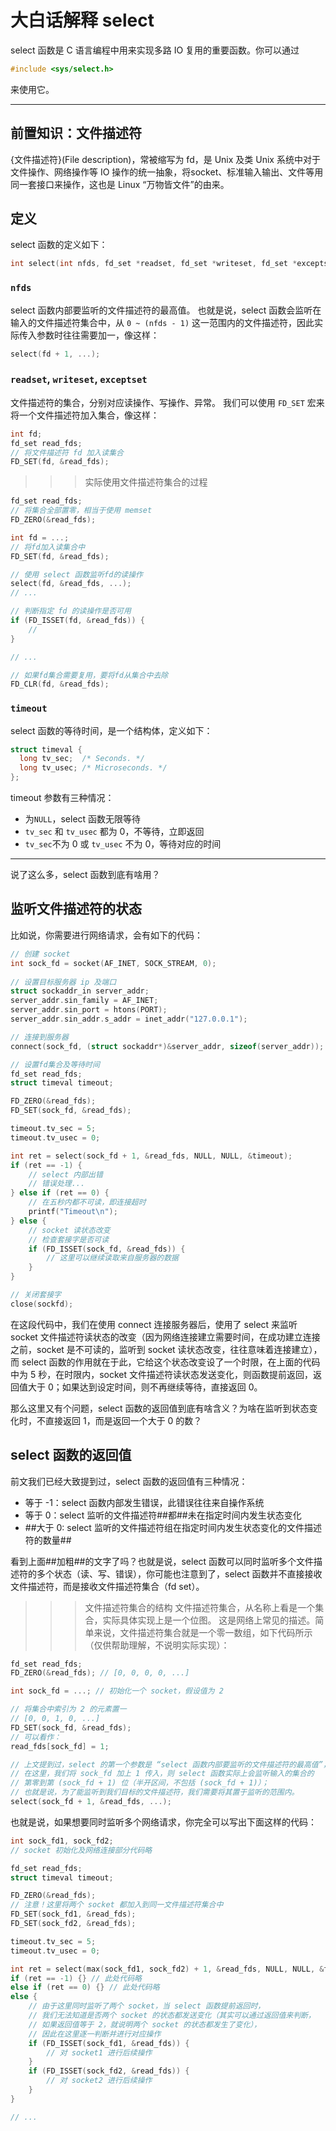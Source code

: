 # 大白话解释 select

select 函数是 C 语言编程中用来实现多路 IO 复用的重要函数。你可以通过

```c
#include <sys/select.h>
```

来使用它。

- - -

## 前置知识：文件描述符

{文件描述符}(File description)，常被缩写为 fd，是 Unix 及类 Unix 系统中对于文件操作、网络操作等 IO 操作的统一抽象，将socket、标准输入输出、文件等用同一套接口来操作，这也是 Linux “万物皆文件”的由来。

## 定义

select 函数的定义如下：

```c
int select(int nfds, fd_set *readset, fd_set *writeset, fd_set *exceptset,struct timeval *timeout);
```

### ``nfds``

select 函数内部要监听的文件描述符的最高值。
也就是说，select 函数会监听在输入的文件描述符集合中，从 ``0 ~ (nfds - 1)`` 这一范围内的文件描述符，因此实际传入参数时往往需要加一，像这样：

```c
select(fd + 1, ...);
```

### ``readset``, ``writeset``, ``exceptset``

文件描述符的集合，分别对应读操作、写操作、异常。
我们可以使用 ``FD_SET`` 宏来将一个文件描述符加入集合，像这样：

```c
int fd;
fd_set read_fds;
// 将文件描述符 fd 加入读集合
FD_SET(fd, &read_fds);
```

>>> 实际使用文件描述符集合的过程
```c
fd_set read_fds;
// 将集合全部置零，相当于使用 memset
FD_ZERO(&read_fds);

int fd = ...;
// 将fd加入读集合中
FD_SET(fd, &read_fds);

// 使用 select 函数监听fd的读操作
select(fd, &read_fds, ...);
// ... 

// 判断指定 fd 的读操作是否可用
if (FD_ISSET(fd, &read_fds)) {
    // 
}

// ...

// 如果fd集合需要复用，要将fd从集合中去除
FD_CLR(fd, &read_fds);
```
>>>

### ``timeout``

select 函数的等待时间，是一个结构体，定义如下：

```c
struct timeval {
  long tv_sec;  /* Seconds. */
  long tv_usec; /* Microseconds. */
};
```

timeout 参数有三种情况：
- 为``NULL``，select 函数无限等待
- ``tv_sec`` 和 ``tv_usec`` 都为 0，不等待，立即返回
- ``tv_sec``不为 0 或 ``tv_usec`` 不为 0，等待对应的时间

- - -

说了这么多，select 函数到底有啥用？

## 监听文件描述符的状态

比如说，你需要进行网络请求，会有如下的代码：

```c
// 创建 socket
int sock_fd = socket(AF_INET, SOCK_STREAM, 0);
  
// 设置目标服务器 ip 及端口
struct sockaddr_in server_addr;
server_addr.sin_family = AF_INET;
server_addr.sin_port = htons(PORT);
server_addr.sin_addr.s_addr = inet_addr("127.0.0.1");

// 连接到服务器
connect(sock_fd, (struct sockaddr*)&server_addr, sizeof(server_addr));

// 设置fd集合及等待时间
fd_set read_fds;
struct timeval timeout;

FD_ZERO(&read_fds);
FD_SET(sock_fd, &read_fds);

timeout.tv_sec = 5;
timeout.tv_usec = 0;

int ret = select(sock_fd + 1, &read_fds, NULL, NULL, &timeout);
if (ret == -1) {
    // select 内部出错
    // 错误处理...
} else if (ret == 0) {
    // 在五秒内都不可读，即连接超时
    printf("Timeout\n");
} else {
    // socket 读状态改变
    // 检查套接字是否可读
    if (FD_ISSET(sock_fd, &read_fds)) {
        // 这里可以继续读取来自服务器的数据
    }
}

// 关闭套接字
close(sockfd);
```

在这段代码中，我们在使用 connect 连接服务器后，使用了 select 来监听 socket 文件描述符读状态的改变（因为网络连接建立需要时间，在成功建立连接之前，socket 是不可读的，监听到 socket 读状态改变，往往意味着连接建立），而 select 函数的作用就在于此，它给这个状态改变设了一个时限，在上面的代码中为 5 秒，在时限内，socket 文件描述符读状态发送变化，则函数提前返回，返回值大于 0；如果达到设定时间，则不再继续等待，直接返回 0。

那么这里又有个问题，select 函数的返回值到底有啥含义？为啥在监听到状态变化时，不直接返回 1，而是返回一个大于 0 的数？

## select 函数的返回值

前文我们已经大致提到过，select 函数的返回值有三种情况：
- 等于 -1：select 函数内部发生错误，此错误往往来自操作系统
- 等于 0：select 监听的文件描述符##都##未在指定时间内发生状态变化
- ##大于 0: select 监听的文件描述符组在指定时间内发生状态变化的文件描述符的数量##

看到上面##加粗##的文字了吗？也就是说，select 函数可以同时监听多个文件描述符的多个状态（读、写、错误），你可能也注意到了，select 函数并不直接接收文件描述符，而是接收文件描述符集合（fd set）。

>>> 文件描述符集合的结构
> 文件描述符集合，从名称上看是一个集合，实际具体实现上是一个位图。
这是网络上常见的描述。简单来说，文件描述符集合就是一个零一数组，如下代码所示（仅供帮助理解，不说明实际实现）：

```c
fd_set read_fds;
FD_ZERO(&read_fds); // [0, 0, 0, 0, ...]

int sock_fd = ...; // 初始化一个 socket，假设值为 2

// 将集合中索引为 2 的元素置一
// [0, 0, 1, 0, ...]
FD_SET(sock_fd, &read_fds);
// 可以看作：
read_fds[sock_fd] = 1;

// 上文提到过，select 的第一个参数是 “select 函数内部要监听的文件描述符的最高值”，
// 在这里，我们将 sock_fd 加上 1 传入，则 select 函数实际上会监听输入的集合的
// 第零到第 (sock_fd + 1) 位（半开区间，不包括 (sock_fd + 1)）；
// 也就是说，为了能监听到我们目标的文件描述符，我们需要将其置于监听的范围内。
select(sock_fd + 1, &read_fds, ...);
```
>>>

也就是说，如果想要同时监听多个网络请求，你完全可以写出下面这样的代码：

```c
int sock_fd1, sock_fd2;
// socket 初始化及网络连接部分代码略

fd_set read_fds;
struct timeval timeout;

FD_ZERO(&read_fds);
// 注意！这里将两个 socket 都加入到同一文件描述符集合中
FD_SET(sock_fd1, &read_fds);
FD_SET(sock_fd2, &read_fds);

timeout.tv_sec = 5;
timeout.tv_usec = 0;

int ret = select(max(sock_fd1, sock_fd2) + 1, &read_fds, NULL, NULL, &timeout);
if (ret == -1) {} // 此处代码略
else if (ret == 0) {} // 此处代码略
else {
    // 由于这里同时监听了两个 socket，当 select 函数提前返回时，
    // 我们无法知道是否两个 socket 的状态都发送变化（其实可以通过返回值来判断，
    // 如果返回值等于 2，就说明两个 socket 的状态都发生了变化），
    // 因此在这里逐一判断并进行对应操作
    if (FD_ISSET(sock_fd1, &read_fds)) {
        // 对 socket1 进行后续操作
    }
    if (FD_ISSET(sock_fd2, &read_fds)) {
        // 对 socket2 进行后续操作
    }
}

// ...
```
